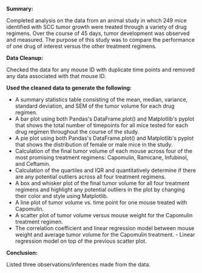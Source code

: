 **Summary:**

Completed analysis on the data from an animal study in which 249 mice identified with SCC tumor growth were treated through a variety of drug regimens. Over the course of 45 days, tumor development was observed and measured. The purpose of this study was to compare the performance of one drug of interest versus the other treatment regimens. 


**Data Cleanup:**

Checked the data for any mouse ID with duplicate time points and removed any data associated with that mouse ID.


**Used the cleaned data to generate the following:**
- A summary statistics table consisting of the mean, median, variance, standard deviation, and SEM of the tumor volume for each drug regimen. 
- A bar plot using both Pandas's DataFrame.plot() and Matplotlib's pyplot that shows the total number of timepoints for all mice tested for each drug regimen throughout the course of the study.
- A pie plot using both Pandas's DataFrame.plot() and Matplotlib's pyplot that shows the distribution of female or male mice in the study.
- Calculation of the final tumor volume of each mouse across four of the most promising treatment regimens: Capomulin, Ramicane, Infubinol, and Ceftamin. 
- Calculation of the quartiles and IQR and quantitatively determine if there are any potential outliers across all four treatment regimens.
- A box and whisker plot of the final tumor volume for all four treatment regimens and highlight any potential outliers in the plot by changing their color and style using Matplotlib.
- A line plot of tumor volume vs. time point for one mouse treated with Capomulin.
- A scatter plot of tumor volume versus mouse weight for the Capomulin treatment regimen.
- The correlation coefficient and linear regression model between mouse weight and average tumor volume for the Capomulin treatment. - Linear regression model on top of the previous scatter plot.

**Conclusion:**

Listed three observations/inferences made from the data.
